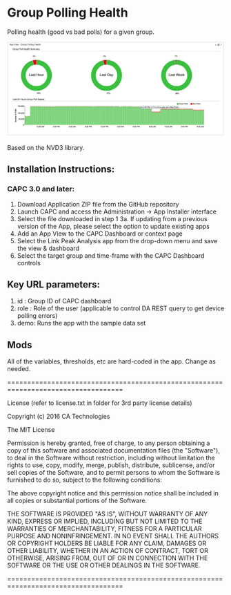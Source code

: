 # Group Polling Health

Polling health (good vs bad polls) for a given group. 

![Illustration of the Group Polling Health App](screenshot.png)

Based on the NVD3 library.

## Installation Instructions:

### CAPC 3.0 and later:
1. Download Application ZIP file from the GitHub repository
2. Launch CAPC and access the Administration -> App Installer interface 
3. Select the file downloaded in step 1
   3a. If updating from a previous version of the App, please select the option to update existing apps
4. Add an App View to the CAPC Dashboard or context page
5. Select the Link Peak Analysis app from the drop-down menu and save the view & dashboard
6. Select the target group and time-frame with the CAPC Dashboard controls

## Key URL parameters:
1. id : Group ID of CAPC dashboard
2. role : Role of the user (applicable to control DA REST query to get device polling errors)
4. demo: Runs the app with the sample data set

## Mods

All of the variables, thresholds, etc are hard-coded in the app. Change as needed.

===================================================================================

License (refer to license.txt in folder for 3rd party license details)

Copyright (c) 2016 CA Technologies
 
The MIT License

Permission is hereby granted, free of charge, to any person obtaining a copy of this software and associated documentation files (the "Software"), to deal in the Software without restriction, including without limitation the rights to use, copy, modify, merge, publish, distribute, sublicense, and/or sell copies of the Software, and to permit persons to whom the Software is furnished to do so, subject to the following conditions:
 
The above copyright notice and this permission notice shall be included in all copies or substantial portions of the Software.
 
THE SOFTWARE IS PROVIDED "AS IS", WITHOUT WARRANTY OF ANY KIND, EXPRESS OR
IMPLIED, INCLUDING BUT NOT LIMITED TO THE WARRANTIES OF MERCHANTABILITY,
FITNESS FOR A PARTICULAR PURPOSE AND NONINFRINGEMENT. IN NO EVENT SHALL THE
AUTHORS OR COPYRIGHT HOLDERS BE LIABLE FOR ANY CLAIM, DAMAGES OR OTHER
LIABILITY, WHETHER IN AN ACTION OF CONTRACT, TORT OR OTHERWISE, ARISING FROM,
OUT OF OR IN CONNECTION WITH THE SOFTWARE OR THE USE OR OTHER DEALINGS IN
THE SOFTWARE.

===================================================================================

